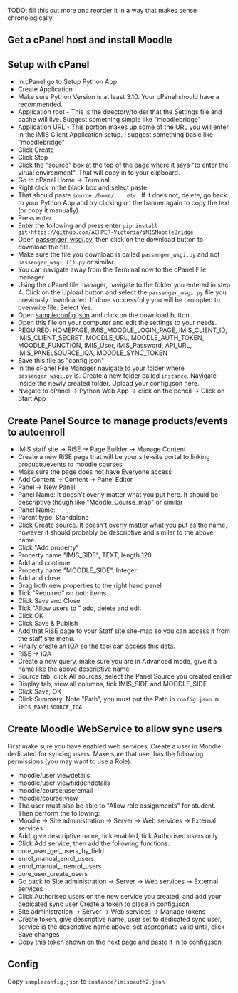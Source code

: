 TODO: fill this out more and reorder it in a way that makes sense chronologically.

## Get a cPanel host and install Moodle

## Setup with cPanel
* In cPanel go to Setup Python App
* Create Application
* Make sure Python Version is at least 3.10. Your cPanel should have a recommended.
* Application root - This is the directory/folder that the Settings file and cache will live. Suggest something simple like "moodlebridge"
* Application URL - This portion makes up some of the URL you will enter in the iMIS Client Application setup. I suggest something basic like "moodlebridge"
* Click Create
* Click Stop
* Click the "source" box at the top of the page where it says "to enter the virual environment". That will copy in to your clipboard.
* Go to cPanel Home -> Terminal
* Right click in the black box and select paste
 * That should paste ```source /home/....etc.``` If it does not, delete, go back to your Python App and try clicking on the banner again to copy the text (or copy it manually)
* Press enter
* Enter the following and press enter ```pip install git+https://github.com/ACHPER-Victoria/iMISMoodleBridge```
* Open [passenger_wsgi.py](passenger_wsgi.py), then click on the download button to download the file.
 * Make sure the file you download is called ```passenger_wsgi.py``` and not ```passenger_wsgi (1).py``` or similar.
* You can navigate away from the Terminal now to the cPanel File manager
* Using the cPanel file manager, navigate to the folder you entered in step 4. Click on the Upload button and select the ```passenger_wsgi.py``` file you previously downloaded. If done successfully you will be prompted to overwrite file. Select Yes.
* Open [sampleconfig.json](sampleconfig.json) and click on the download button.
* Open this file on your computer and edit the settings to your needs.
 * REQUIRED: HOMEPAGE, IMIS_MOODLE_LOGIN_PAGE, IMIS_CLIENT_ID, IMIS_CLIENT_SECRET, MOODLE_URL, MOODLE_AUTH_TOKEN, MOODLE_FUNCTION, iMIS_User, iMIS_Password, API_URL, iMIS_PANELSOURCE_IQA, MOODLE_SYNC_TOKEN
* Save this file as "config.json"
* In the cPanel File Manager navigate to your folder where ```passenger_wsgi.py``` is. Create a new folder called ```instance```. Navigate inside the newly created folder. Upload your config.json here.
* Nvigate to cPanel -> Python Web App -> click on the pencil -> Click on Start App

## Create Panel Source to manage products/events to autoenroll
* iMIS staff site -> RiSE -> Page Builder -> Manage Content
* Create a new RiSE page that will be your site-site portal to linking products/events to moodle courses
* Make sure the page does not have Everyone access
* Add Content -> Content -> Panel Editor
* Panel -> New Panel
* Panel Name: It doesn't overly matter what you put here. It should be descriptive though like "Moodle_Course_map" or similar
* Panel Name: 
* Parent type: Standalone
* Click Create source. It doesn't overly matter what you put as the name, however it should probably be descriptive and similar to the above name.
* Click "Add property"
* Property name "IMIS_SIDE", TEXT, length 120.
* Add and continue
* Property name "MOODLE_SIDE", Integer
* Add and close
* Drag both new properties to the right hand panel
* Tick "Required" on both items
* Click Save and Close
* Tick "Allow users to " add, delete and edit
* Click OK
* Click Save & Publish
* Add that RiSE page to your Staff site site-map so you can access it from the staff site menu.
* Finally create an IQA so the tool can access this data.
 * RiSE -> IQA
 * Create a new query, make sure you are in Advanced mode, give it a name like the above descriptive name
 * Source tab, click All sources, select the Panel Source you created earlier
 * Display tab, view all columns, tick IMIS_SIDE and MOODLE_SIDE
 * Click Save, OK
 * Click Summary. Note "Path", you must put the Path in ```config.json``` in ```iMIS_PANELSOURCE_IQA```

## Create Moodle WebService to allow sync users
First make sure you have enabled web services. Create a user in Moodle dedicated for syncing users. Make sure that user has the following permissions (you may want to use a Role): 
* moodle/user:viewdetails
* moodle/user:viewhiddendetails
* moodle/course:useremail
* moodle/course:view
* The user must also be able to "Allow role assignments" for student.
Then perform the following:
* Moodle -> Site administration -> Server -> Web services -> External services
* Add, give descriptive name, tick enabled, tick Authorised users only
* Click Add service, then add the following functions:
 * core_user_get_users_by_field
 * enrol_manual_enrol_users
 * enrol_manual_unenrol_users
 * core_user_create_users
* Go back to Site administration -> Server -> Web services -> External services
* Click Authorised users on the new service you created, and add your dedicated sync user
Create a token to place in config.json
* Site administration -> Server -> Web services -> Manage tokens
* Create token, give descriptive name, user set to dedicated sync user, service is the descriptive name above, set appropriate valid until, click Save changes
* Copy this token shown on the next page and paste it in to config.json



## Config
Copy ```sampleconfig.json``` to ```instance/imisoauth2.json```

